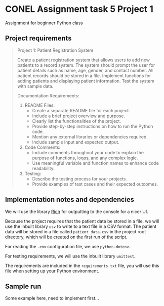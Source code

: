 # CONEL Assignment task 5 Project 1
Assignment for beginner Python class

## Project requirements
>Project 1: Patient Registration System
>
>Create a patient registration system that allows users to add new patients to a record system. The system should prompt the user for patient details such as name, age, gender, and contact number. All patient records should be stored in a file. Implement functions for adding patients and displaying patient information. Test the system with sample data.
>
>Documentation Requirements:
>1. README Files:
>    - Create a separate README file for each project. 
>    - Include a brief project overview and purpose.
>    - Clearly list the functionalities of the project.
>    - Provide step-by-step instructions on how to run the Python code.
>    - Mention any external libraries or dependencies required.
>    - Include sample input and expected output.
>1. Code Comments:
>    - Include comments throughout your code to explain the purpose of functions, loops, and any complex logic.
>    - Use meaningful variable and function names to enhance code readability.
>1. Testing:
>    - Describe the testing process for your projects.
>    - Provide examples of test cases and their expected outcomes.

## Implementation notes and dependencies
We will use the library [Rich](https://github.com/Textualize/rich) for outputting to the console for a nicer UI.

Because the project requires that the patient data be stored in a file, we will use the inbuilt library `csv` to write to a text file in a CSV format. The patient data will be stored in a file called `patient_data.csv` in the project root directory, which will be created on the first run of the script.

For reading the `.env` configuration file, we use `python-dotenv`.

For testing requirements, we will use the inbuilt library `unittest`.

The requirements are included in the `requirements.txt` file, you will use this file when setting up your Python environment.

## Sample run
Some example here, need to implement first...